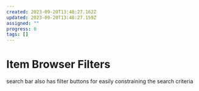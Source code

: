 ```yaml
---
created: 2023-09-20T13:48:27.162Z
updated: 2023-09-20T13:48:27.159Z
assigned: ""
progress: 0
tags: []
---
```


# Item Browser Filters

search bar also has filter buttons for easily constraining the search criteria

